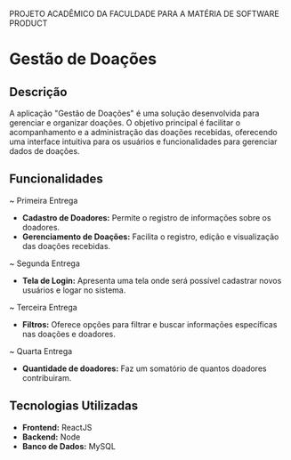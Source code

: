PROJETO ACADÊMICO DA FACULDADE PARA A MATÉRIA DE SOFTWARE PRODUCT

# Gestão de Doações

## Descrição

A aplicação "Gestão de Doações" é uma solução desenvolvida para gerenciar e organizar doações. O objetivo principal é facilitar o acompanhamento e a administração das doações recebidas, oferecendo uma interface intuitiva para os usuários e funcionalidades para gerenciar dados de doações.

## Funcionalidades

~ Primeira Entrega
- **Cadastro de Doadores:** Permite o registro de informações sobre os doadores.
- **Gerenciamento de Doações:** Facilita o registro, edição e visualização das doações recebidas.

~ Segunda Entrega
- **Tela de Login:** Apresenta uma tela onde será possível cadastrar novos usuários e logar no sistema.

~ Terceira Entrega
- **Filtros:** Oferece opções para filtrar e buscar informações específicas nas doações e doadores.

~ Quarta Entrega
- **Quantidade de doadores:** Faz um somatório de quantos doadores contribuiram.

## Tecnologias Utilizadas

- **Frontend:** ReactJS
- **Backend:** Node
- **Banco de Dados:** MySQL
